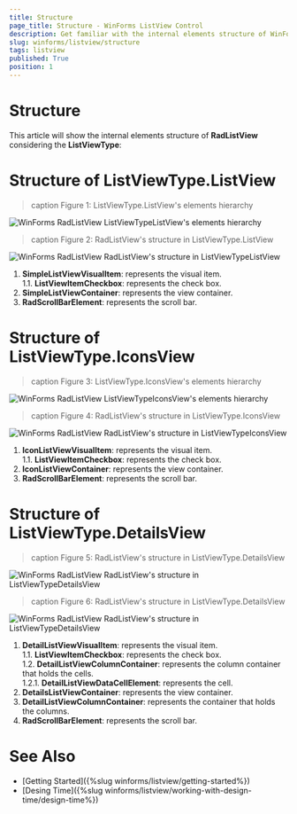 ```yaml
---
title: Structure
page_title: Structure - WinForms ListView Control
description: Get familiar with the internal elements structure of WinForms ListView.
slug: winforms/listview/structure
tags: listview
published: True
position: 1 
---
```


# Structure 

This article will show the internal elements structure of __RadListView__ considering the __ListViewType__:

# Structure of ListViewType.ListView

>caption Figure 1: ListViewType.ListView's elements hierarchy

![WinForms RadListView ListViewTypeListView's elements hierarchy](images/listview-structure001.png)

>caption Figure 2: RadListView's structure in ListViewType.ListView

![WinForms RadListView RadListView's structure in ListViewTypeListView](images/listview-structure002.png)

1. __SimpleListViewVisualItem__: represents the visual item. <br>
	1\.1\. __ListViewItemCheckbox__: represents the check box.
2. __SimpleListViewContainer__: represents the view container.
3. __RadScrollBarElement__: represents the scroll bar.

# Structure of ListViewType.IconsView

>caption Figure 3: ListViewType.IconsView's elements hierarchy

![WinForms RadListView ListViewTypeIconsView's elements hierarchy](images/listview-structure005.png)

>caption Figure 4: RadListView's structure in ListViewType.IconsView

![WinForms RadListView RadListView's structure in ListViewTypeIconsView](images/listview-structure003.png)

1. __IconListViewVisualItem__: represents the visual item. <br>
	1\.1\. __ListViewItemCheckbox__: represents the check box.
2. __IconListViewContainer__: represents the view container.
3. __RadScrollBarElement__: represents the scroll bar.

# Structure of ListViewType.DetailsView

>caption Figure 5: RadListView's structure in ListViewType.DetailsView

![WinForms RadListView RadListView's structure in ListViewTypeDetailsView](images/listview-structure006.png)

>caption Figure 6: RadListView's structure in ListViewType.DetailsView

![WinForms RadListView RadListView's structure in ListViewTypeDetailsView](images/listview-structure004.png)

1. __DetailListViewVisualItem__: represents the visual item. <br>
	1\.1\. __ListViewItemCheckbox__: represents the check box.<br>
	1\.2\. __DetailListViewColumnContainer__: represents the column container that holds the cells. <br>
		1\.2\.1\. __DetailListViewDataCellElement__: represents the cell.<br>
2. __DetailsListViewContainer__: represents the view container.
3. __DetailListViewColumnContainer__: represents the container that holds the columns.
4. __RadScrollBarElement__: represents the scroll bar.


# See Also

* [Getting Started]({%slug winforms/listview/getting-started%})
* [Desing Time]({%slug winforms/listview/working-with-design-time/design-time%})
 

